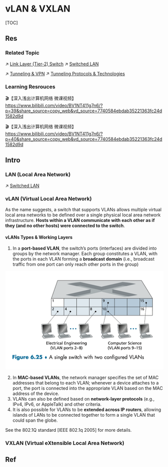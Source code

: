 # vLAN & VXLAN

[TOC]



## Res
### Related Topic
↗ [Link Layer (Tier-2) Switch](../../📌%20Computer%20Networking%20Basics/0x06%20Data%20Link%20Layer/📌%20Link%20Layer%20(Switched%20Network)%20Basics/Link%20Layer%20Network%20Devices/Link%20Layer%20(Tier-2)%20Switch.md)
↗ [Switched LAN](../../📌%20Computer%20Networking%20Basics/0x06%20Data%20Link%20Layer/Switched%20LAN/Switched%20LAN.md)

↗ [Tunneling & VPN](../../../../CyberSecurity/Network%20Security/Anonymous%20&%20Private%20Networks/👻%20Tunneling%20&%20VPN/Tunneling%20&%20VPN.md)
↗ [Tunneling Protocols & Technologies](../../../../CyberSecurity/Network%20Security/Anonymous%20&%20Private%20Networks/👻%20Tunneling%20&%20VPN/📌%20Tunneling%20Protocols%20&%20Technologies/Tunneling%20Protocols%20&%20Technologies.md)


### Learning Resrouces
🎬【深入浅出计算机网络 微课视频】 https://www.bilibili.com/video/BV1NT411g7n6/?p=39&share_source=copy_web&vd_source=7740584ebdab35221363fc24d1582d9d

🎬【深入浅出计算机网络 微课视频】 https://www.bilibili.com/video/BV1NT411g7n6/?p=40&share_source=copy_web&vd_source=7740584ebdab35221363fc24d1582d9d



## Intro
### LAN (Local Area Network)
↗ [Switched LAN](../../📌%20Computer%20Networking%20Basics/0x06%20Data%20Link%20Layer/Switched%20LAN/Switched%20LAN.md)


### vLAN (Virtual Local Area Network)
As the name suggests, a switch that supports VLANs allows multiple virtual local area networks to be defined over a single physical local area network infrastructure. **Hosts within a VLAN communicate with each other as if they (and no other hosts) were connected to the switch**.
#### vLANs Types & Working Layers
1. In a **port-based VLAN**, the switch’s ports (interfaces) are divided into groups by the network manager. Each group constitutes a VLAN, with the ports in each VLAN forming a **broadcast domain** (i.e., broadcast traffic from one port can only reach other ports in the group)

![](../../../../../Assets/Pics/Screenshot%202023-06-12%20at%204.24.55%20PM.png)

2. In **MAC-based VLANs**, the network manager specifies the set of MAC addresses that belong to each VLAN; whenever a device attaches to a port, the port is connected into the appropriate VLAN based on the MAC address of the device. 
3. VLANs can also be defined based on **network-layer protocols** (e.g., IPv4, IPv6, or AppleTalk) and other criteria. 
4. It is also possible for VLANs to be **extended across IP routers**, allowing islands of LANs to be connected together to form a single VLAN that could span the globe. 

See the 802.1Q standard [IEEE 802.1q 2005] for more details.


### VXLAN (Virtual eXtensible Local Area Network)



## Ref
[👍 深入理解lan、vlan、vxlan《OpenStack 网络》]: https://developer.aliyun.com/article/945531#slide-1
